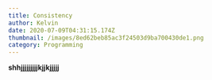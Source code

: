 ```yaml
---
title: Consistency
author: Kelvin
date: 2020-07-09T04:31:15.174Z
thumbnail: /images/8ed62beb85ac3f24503d9ba700430de1.png
category: Programming
---
```

**shhjjjjjjjjjkjjkjjjjj**